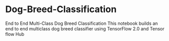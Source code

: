 # Dog-Breed-Classification
End to End Multi-Class Dog Breed Classification This notebook builds an end to end multiclass dog breed classifier using TensorFlow 2.0 and Tensor flow Hub  
